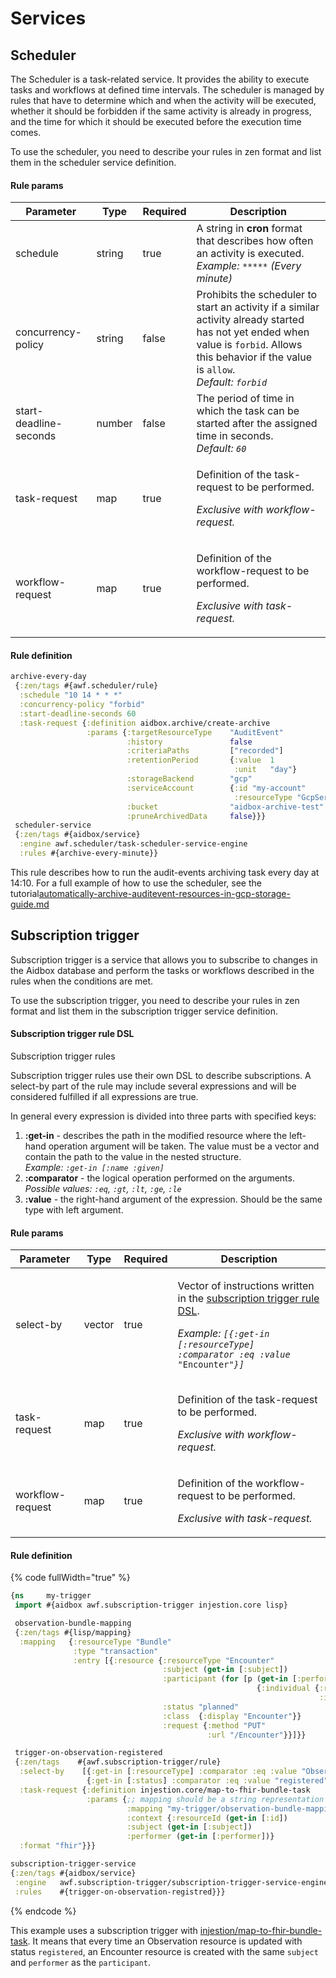 # Services

## Scheduler

The Scheduler is a task-related service. It provides the ability to execute tasks and workflows at defined time intervals. The scheduler is managed by rules that have to determine which and when the activity will be executed, whether it should be forbidden if the same activity is already in progress, and the time for which it should be executed before the execution time comes.

To use the scheduler, you need to describe your rules in zen format and list them in the scheduler service definition.

#### Rule params

<table data-full-width="true"><thead><tr><th>Parameter</th><th>Type</th><th data-type="checkbox">Required</th><th>Description</th></tr></thead><tbody><tr><td>schedule</td><td>string</td><td>true</td><td>A string in <strong>cron</strong> format that describes how often an activity is executed.<br><em>Example: <code>*****</code> (Every minute)</em></td></tr><tr><td>concurrency-policy</td><td>string</td><td>false</td><td>Prohibits the scheduler to start an activity if a similar activity already started has not yet ended when value is <code>forbid</code>. Allows this behavior if the value is <code>allow</code>.<br><em>Default: <code>forbid</code></em></td></tr><tr><td>start-deadline-seconds</td><td>number</td><td>false</td><td>The period of time in which the task can be started after the assigned time in seconds.<br><em>Default: <code>60</code></em></td></tr><tr><td>task-request</td><td>map</td><td>true</td><td><p>Definition of the task-request to be performed. </p><p><em>Exclusive with workflow-request.</em></p></td></tr><tr><td>workflow-request</td><td>map</td><td>true</td><td><p>Definition of the workflow-request to be performed. </p><p><em>Exclusive with task-request.</em></p></td></tr></tbody></table>

#### Rule definition

```clojure
archive-every-day
 {:zen/tags #{awf.scheduler/rule}
  :schedule "10 14 * * *"
  :concurrency-policy "forbid"
  :start-deadline-seconds 60
  :task-request {:definition aidbox.archive/create-archive
                 :params {:targetResourceType    "AuditEvent"
                          :history               false
                          :criteriaPaths         ["recorded"]
                          :retentionPeriod       {:value  1
                                                  :unit   "day"}
                          :storageBackend        "gcp"
                          :serviceAccount        {:id "my-account"
                                                  :resourceType "GcpServiceAccount"}
                          :bucket                "aidbox-archive-test"
                          :pruneArchivedData     false}}}
 scheduler-service
 {:zen/tags #{aidbox/service}
  :engine awf.scheduler/task-scheduler-service-engine
  :rules #{archive-every-minute}}
```

This rule describes how to run the audit-events archiving task every day at 14:10. For a full example of how to use the scheduler, see the tutorial[automatically-archive-auditevent-resources-in-gcp-storage-guide.md](../../tutorials/tutorials/automatically-archive-auditevent-resources-in-gcp-storage-guide.md "mention")



## Subscription trigger

Subscription trigger is a service that allows you to subscribe to changes in the Aidbox database and perform the tasks or workflows described in the rules when the conditions are met.

To use the subscription trigger, you need to describe your rules in zen format and list them in the subscription trigger service definition.

#### Subscription trigger rule DSL

Subscription trigger rules&#x20;

Subscription trigger rules use their own DSL to describe subscriptions. A select-by part of the rule may include several expressions and will be considered fulfilled if all expressions are true.

In general every expression is divided into three parts with specified keys:

1. **:get-in** - describes the path in the modified resource where the left-hand operation argument will be taken. The value must be a vector and contain the path to the value in the nested structure. \
   _Example: `:get-in [:name :given]`_
2. **:comparator** - the logical operation performed on the arguments. \
   _Possible values: `:eq`, `:gt`, `:lt`, `:ge`, `:le`_
3. **:value** - the right-hand argument of the expression. Should be the same type with left argument.

#### Rule params

<table data-full-width="true"><thead><tr><th>Parameter</th><th>Type</th><th data-type="checkbox">Required</th><th>Description</th></tr></thead><tbody><tr><td>select-by</td><td>vector</td><td>true</td><td><p>Vector of instructions written in the <a href="services.md#subscription-trigger-rule-dsl">subscription trigger rule DSL</a>.</p><p><em>Example: <code>[{:get-in [:resourceType]  :comparator :eq :value "</code></em><code>Encounter</code><em><code>"}]</code></em></p></td></tr><tr><td>task-request</td><td>map</td><td>true</td><td><p>Definition of the task-request to be performed. </p><p><em>Exclusive with workflow-request.</em></p></td></tr><tr><td>workflow-request</td><td>map</td><td>true</td><td><p>Definition of the workflow-request to be performed. </p><p><em>Exclusive with task-request.</em></p></td></tr></tbody></table>

#### Rule definition

{% code fullWidth="true" %}
```clojure
{ns     my-trigger
 import #{aidbox awf.subscription-trigger injestion.core lisp}

 observation-bundle-mapping
 {:zen/tags #{lisp/mapping}
  :mapping   {:resourceType "Bundle"
              :type "transaction"
              :entry [{:resource {:resourceType "Encounter"
                                  :subject (get-in [:subject])
                                  :participant (for [p (get-in [:performer])]
                                                       {:individual {:resourceType (get p :resourceType)
                                                                     :id (get p :id)}})
                                  :status "planned"
                                  :class  {:display "Encounter"}}
                                  :request {:method "PUT"
                                            :url "/Encounter"}}]}}

 trigger-on-observation-registered
 {:zen/tags    #{awf.subscription-trigger/rule}
  :select-by    [{:get-in [:resourceType] :comparator :eq :value "Observation"}
                 {:get-in [:status] :comparator :eq :value "registered"}]
  :task-request {:definition injestion.core/map-to-fhir-bundle-task
                 :params {;; mapping should be a string representation of schema symbol with namespace
                          :mapping "my-trigger/observation-bundle-mapping"
                          :context {:resourceId (get-in [:id])
                          :subject (get-in [:subject])
                          :performer (get-in [:performer])}
  :format "fhir"}}}

subscription-trigger-service
{:zen/tags #{aidbox/service}
 :engine   awf.subscription-trigger/subscription-trigger-service-engine
 :rules    #{trigger-on-observation-registred}}}
```
{% endcode %}

This example uses a subscription trigger with [injestion/map-to-fhir-bundle-task](task/aidbox-predefined-tasks.md#injestion-map-to-fhir-bundle-task). It means that every time an Observation resource is updated with status `registered`, an Encounter resource is created with the same `subject` and `performer` as the `participant`.&#x20;
